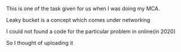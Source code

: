 This is one of the task given for us when I was doing my MCA.

Leaky bucket is a concept which comes under networking

I could not found a code for the particular problem in online(in 2020)

So I thought of uploading it
